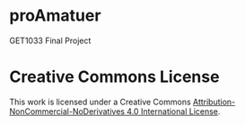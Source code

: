 # proAmatuer
GET1033 Final Project


# Creative Commons License
This work is licensed under a Creative Commons [Attribution-NonCommercial-NoDerivatives 4.0 International License](http://creativecommons.org/licenses/by-nc-nd/4.0/).
